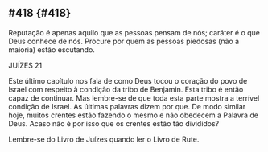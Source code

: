 ## #418 {#418}

Reputação é apenas aquilo que as pessoas pensam de nós; caráter é o que Deus conhece de nós. Procure por quem as pessoas piedosas (não a maioria) estão escutando.

JUÍZES 21

Este último capítulo nos fala de como Deus tocou o coração do povo de Israel com respeito à condição da tribo de Benjamin. Esta tribo é então capaz de continuar. Mas lembre-se de que toda esta parte mostra a terrível condição de Israel. As últimas palavras dizem por que. De modo similar hoje, muitos crentes estão fazendo o mesmo e não obedecem a Palavra de Deus. Acaso não é por isso que os crentes estão tão divididos?

Lembre-se do Livro de Juízes quando ler o Livro de Rute.